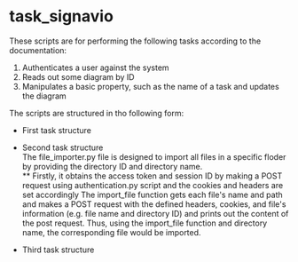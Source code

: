 # task_signavio

These scripts are for performing the following tasks according to the documentation:
  1. Authenticates a user against the system
  2. Reads out some diagram by ID
  3. Manipulates a basic property, such as the name of a task and updates the diagram

The scripts are structured in tho following form:

* First task structure


* Second task structure  
The file_importer.py file is designed to import all files in a specific floder by providing the directory ID and directory name.  
** Firstly, it obtains the access token and session ID by making a POST request using authentication.py script and the cookies and headers are set accordingly
The import_file function gets each file's name and path and makes a POST request with the defined headers, cookies, and file's information
(e.g. file name and directory ID) and prints out the content of the post request. 
Thus, using the import_file function and directory name, the corresponding file would be imported.

* Third task structure
